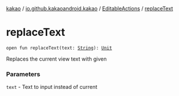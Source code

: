 [kakao](../../index.md) / [io.github.kakaoandroid.kakao](../index.md) / [EditableActions](index.md) / [replaceText](./replace-text.md)

# replaceText

`open fun replaceText(text: `[`String`](https://kotlinlang.org/api/latest/jvm/stdlib/kotlin/-string/index.html)`): `[`Unit`](https://kotlinlang.org/api/latest/jvm/stdlib/kotlin/-unit/index.html)

Replaces the current view text with given

### Parameters

`text` - Text to input instead of current
